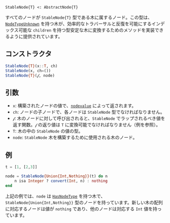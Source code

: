 ```
StableNode{T} <: AbstractNode{T}
```

すべてのノードが `StableNode{T}` 型である木に属するノード。この型は、[`NodeTypeUnknown`](@ref) を持つ木が、効率的なトラバーサルと反復を可能にするインデックス可能な `children` を持つ型安定な木に変換するためのメソッドを実装できるように提供されています。

## コンストラクタ

```julia
StableNode{T}(x::T, ch)
StableNode(x, ch=())
StableNode{T}(𝒻, node)
```

## 引数

  * `x`: 構築されたノードの値で、[`nodevalue`](@ref) によって返されます。
  * `ch`: ノードの子ノードで、各ノードは `StableNode` 型でなければなりません。
  * `𝒻`: 木のノードに対して呼び出されると、`StableNode` でラップされるべき値を返す関数。`𝒻` の返り値は `T` に変換可能でなければなりません（例を参照）。
  * `T`: 木の中の `StableNode` の値の型。
  * `node`: `StableNode` 木を構築するために使用される木のノード。

## 例

```julia
t = [1, [2,3]]

node = StableNode{Union{Int,Nothing}}(t) do n
    n isa Integer ? convert(Int, n) : nothing
end
```

上記の例では、`node` は [`HasNodeType`](@ref) を持つ木で、`StableNode{Union{Int,Nothing}}` 型のノードを持っています。新しい木の配列に対応するノードは値が `nothing` であり、他のノードは対応する `Int` 値を持っています。

